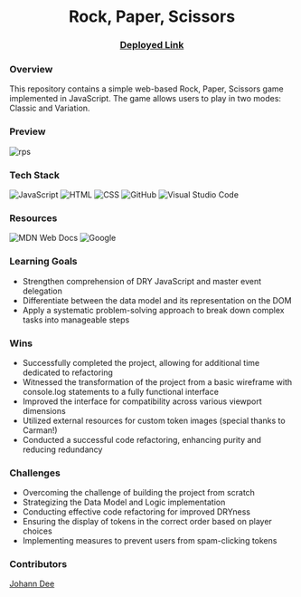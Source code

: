 <div align="center">
  
# Rock, Paper, Scissors
  
### [Deployed Link](https://joh-ann.github.io/rock-paper-scissors/)

</div>

### Overview
This repository contains a simple web-based Rock, Paper, Scissors game implemented in JavaScript. The game allows users to play in two modes: Classic and Variation.

### Preview
![rps](https://github.com/joh-ann/rps-solo/assets/126308696/f6f79f33-0151-4225-88c1-3c2a6a7c012f)

### Tech Stack
![JavaScript](https://img.shields.io/badge/JavaScript-F7DF1E.svg?style=for-the-badge&logo=JavaScript&logoColor=black)
![HTML](https://img.shields.io/badge/HTML5-E34F26.svg?style=for-the-badge&logo=HTML5&logoColor=white)
![CSS](https://img.shields.io/badge/CSS3-1572B6.svg?style=for-the-badge&logo=CSS3&logoColor=white)
![GitHub](https://img.shields.io/badge/GitHub-181717.svg?style=for-the-badge&logo=GitHub&logoColor=white)
![Visual Studio Code](https://img.shields.io/badge/Visual%20Studio%20Code-007ACC.svg?style=for-the-badge&logo=Visual-Studio-Code&logoColor=white)

### Resources
![MDN Web Docs](https://img.shields.io/badge/MDN%20Web%20Docs-000000.svg?style=for-the-badge&logo=MDN-Web-Docs&logoColor=white)
![Google](https://img.shields.io/badge/Google-4285F4.svg?style=for-the-badge&logo=Google&logoColor=white)

### Learning Goals
- Strengthen comprehension of DRY JavaScript and master event delegation
- Differentiate between the data model and its representation on the DOM
- Apply a systematic problem-solving approach to break down complex tasks into manageable steps

### Wins
- Successfully completed the project, allowing for additional time dedicated to refactoring
- Witnessed the transformation of the project from a basic wireframe with console.log statements to a fully functional interface
- Improved the interface for compatibility across various viewport dimensions
- Utilized external resources for custom token images (special thanks to Carman!)
- Conducted a successful code refactoring, enhancing purity and reducing redundancy

### Challenges
- Overcoming the challenge of building the project from scratch
- Strategizing the Data Model and Logic implementation
- Conducting effective code refactoring for improved DRYness
- Ensuring the display of tokens in the correct order based on player choices
- Implementing measures to prevent users from spam-clicking tokens

### Contributors
[Johann Dee](https://github.com/joh-ann)
